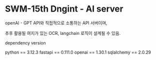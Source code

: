# SWM-15th Dngint - AI server

openAI - GPT API와 직접적으로 소통하는 API 서버이며,

추후 활용될 여지가 있는 OCR, langchain 로직이 설계될 수 있음.

dependency version

python == 3.12.3
fastapi == 0.111.0
openai == 1.30.1
sqlalchemy == 2.0.29